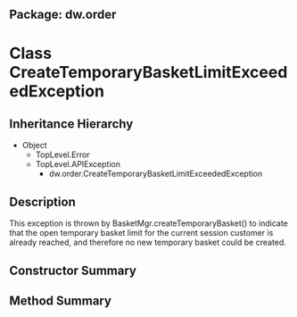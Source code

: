 ## Package: dw.order

# Class CreateTemporaryBasketLimitExceededException

## Inheritance Hierarchy

- Object
  - TopLevel.Error
  - TopLevel.APIException
    - dw.order.CreateTemporaryBasketLimitExceededException

## Description

This exception is thrown by BasketMgr.createTemporaryBasket() to indicate that the open temporary basket limit for the current session customer is already reached, and therefore no new temporary basket could be created.

## Constructor Summary

## Method Summary